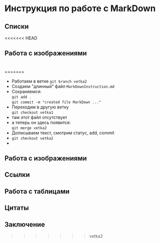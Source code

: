 # Инструкция по работе с MarkDown

## Списки
<<<<<<< HEAD

## Работа с изображениями

#
=======
* Работаем в ветке `git branch vetka2`
* Создаем "длинный" файл `MarkDownInstruction.md`
* Сохраняемся:  
 `git add .`  
 `git commit -m "created file MarkDown ..."` 
* Переходим в другую ветку  
  `git checkout vetka1`
* там этот файл отсутствует 
* a теперь он здесь появится:  
  `git merge vetka2`
* Дописываем текст, смотрим статус, add, commit  
* `git checkout vetka2`
*  

## Работа с изображениями
## Ссылки
## Работа с таблицами
## Цитаты
## Заключение
>>>>>>> vetka2
